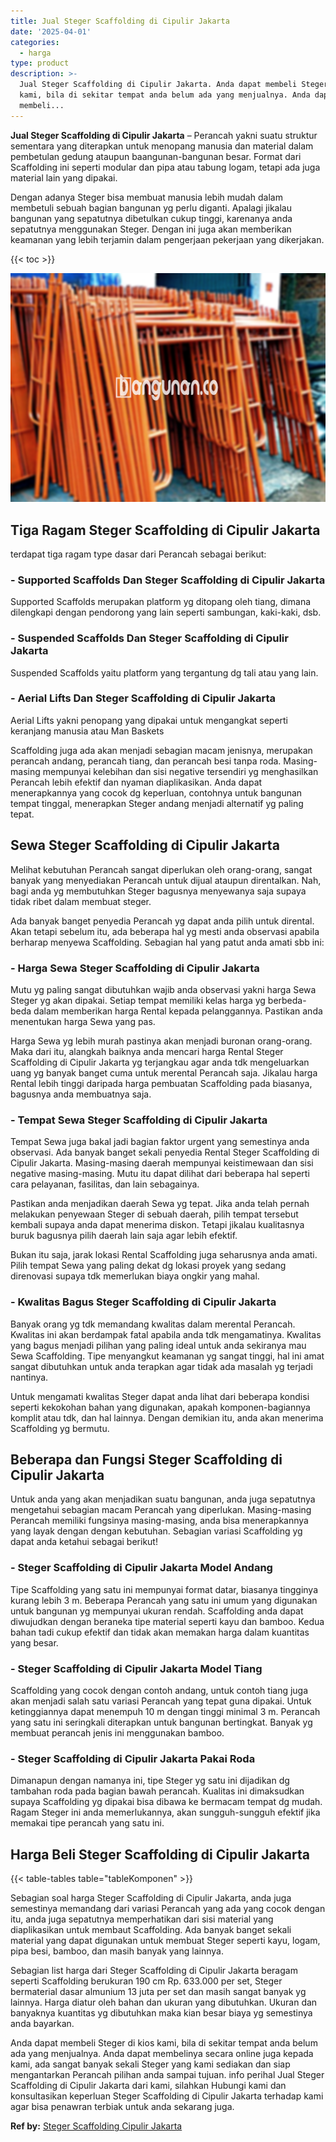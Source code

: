 ```yaml
---
title: Jual Steger Scaffolding di Cipulir Jakarta
date: '2025-04-01'
categories:
  - harga
type: product
description: >-
  Jual Steger Scaffolding di Cipulir Jakarta. Anda dapat membeli Steger di kios
  kami, bila di sekitar tempat anda belum ada yang menjualnya. Anda dapat
  membeli...
---
```


**Jual Steger Scaffolding di Cipulir Jakarta** – Perancah yakni suatu struktur sementara yang diterapkan untuk menopang manusia dan material dalam pembetulan gedung ataupun baangunan-bangunan besar. Format dari Scaffolding ini seperti modular dan pipa atau tabung logam, tetapi ada juga material lain yang dipakai.

Dengan adanya Steger bisa membuat manusia lebih mudah dalam membetuli sebuah bagian bangunan yg perlu diganti. Apalagi jikalau bangunan yang sepatutnya dibetulkan cukup tinggi, karenanya anda sepatutnya menggunakan Steger. Dengan ini juga akan memberikan keamanan yang lebih terjamin dalam pengerjaan pekerjaan yang dikerjakan.

{{< toc >}}

![Jual Steger Scaffolding di Cipulir Jakarta](/images/sewa-scaffolding-steger-06.png)

## Tiga Ragam Steger Scaffolding di Cipulir Jakarta

terdapat tiga ragam type dasar dari Perancah sebagai berikut:

### \- Supported Scaffolds Dan Steger Scaffolding di Cipulir Jakarta

Supported Scaffolds merupakan platform yg ditopang oleh tiang, dimana dilengkapi dengan pendorong yang lain seperti sambungan, kaki-kaki, dsb.

### \- Suspended Scaffolds Dan Steger Scaffolding di Cipulir Jakarta

Suspended Scaffolds yaitu platform yang tergantung dg tali atau yang lain.

### \- Aerial Lifts Dan Steger Scaffolding di Cipulir Jakarta

Aerial Lifts yakni penopang yang dipakai untuk mengangkat seperti keranjang manusia atau Man Baskets

Scaffolding juga ada akan menjadi sebagian macam jenisnya, merupakan perancah andang, perancah tiang, dan perancah besi tanpa roda. Masing-masing mempunyai kelebihan dan sisi negative tersendiri yg menghasilkan Perancah lebih efektif dan nyaman diaplikasikan. Anda dapat menerapkannya yang cocok dg keperluan, contohnya untuk bangunan tempat tinggal, menerapkan Steger andang menjadi alternatif yg paling tepat.

## Sewa Steger Scaffolding di Cipulir Jakarta

Melihat kebutuhan Perancah sangat diperlukan oleh orang-orang, sangat banyak yang menyediakan Perancah untuk dijual ataupun direntalkan. Nah, bagi anda yg membutuhkan Steger bagusnya menyewanya saja supaya tidak ribet dalam membuat steger.

Ada banyak banget penyedia Perancah yg dapat anda pilih untuk dirental. Akan tetapi sebelum itu, ada beberapa hal yg mesti anda observasi apabila berharap menyewa Scaffolding. Sebagian hal yang patut anda amati sbb ini:

### \- Harga Sewa Steger Scaffolding di Cipulir Jakarta

Mutu yg paling sangat dibutuhkan wajib anda observasi yakni harga Sewa Steger yg akan dipakai. Setiap tempat memiliki kelas harga yg berbeda-beda dalam memberikan harga Rental kepada pelanggannya. Pastikan anda menentukan harga Sewa yang pas.

Harga Sewa yg lebih murah pastinya akan menjadi buronan orang-orang. Maka dari itu, alangkah baiknya anda mencari harga Rental Steger Scaffolding di Cipulir Jakarta yg terjangkau agar anda tdk mengeluarkan uang yg banyak banget cuma untuk merental Perancah saja. Jikalau harga Rental lebih tinggi daripada harga pembuatan Scaffolding pada biasanya, bagusnya anda membuatnya saja.

### \- Tempat Sewa Steger Scaffolding di Cipulir Jakarta

Tempat Sewa juga bakal jadi bagian faktor urgent yang semestinya anda observasi. Ada banyak banget sekali penyedia Rental Steger Scaffolding di Cipulir Jakarta. Masing-masing daerah mempunyai keistimewaan dan sisi negative masing-masing. Mutu itu dapat dilihat dari beberapa hal seperti cara pelayanan, fasilitas, dan lain sebagainya.

Pastikan anda menjadikan daerah Sewa yg tepat. Jika anda telah pernah melakukan penyewaan Steger di sebuah daerah, pilih tempat tersebut kembali supaya anda dapat menerima diskon. Tetapi jikalau kualitasnya buruk bagusnya pilih daerah lain saja agar lebih efektif.

Bukan itu saja, jarak lokasi Rental Scaffolding juga seharusnya anda amati. Pilih tempat Sewa yang paling dekat dg lokasi proyek yang sedang direnovasi supaya tdk memerlukan biaya ongkir yang mahal.

### \- Kwalitas Bagus Steger Scaffolding di Cipulir Jakarta

Banyak orang yg tdk memandang kwalitas dalam merental Perancah. Kwalitas ini akan berdampak fatal apabila anda tdk mengamatinya. Kwalitas yang bagus menjadi pilihan yang paling ideal untuk anda sekiranya mau Sewa Scaffolding. Tipe menyangkut keamanan yg sangat tinggi, hal ini amat sangat dibutuhkan untuk anda terapkan agar tidak ada masalah yg terjadi nantinya.

Untuk mengamati kwalitas Steger dapat anda lihat dari beberapa kondisi seperti kekokohan bahan yang digunakan, apakah komponen-bagiannya komplit atau tdk, dan hal lainnya. Dengan demikian itu, anda akan menerima Scaffolding yg bermutu.

## Beberapa dan Fungsi Steger Scaffolding di Cipulir Jakarta

Untuk anda yang akan menjadikan suatu bangunan, anda juga sepatutnya mengetahui sebagian macam Perancah yang diperlukan. Masing-masing Perancah memiliki fungsinya masing-masing, anda bisa menerapkannya yang layak dengan dengan kebutuhan. Sebagian variasi Scaffolding yg dapat anda ketahui sebagai berikut!

### \- Steger Scaffolding di Cipulir Jakarta Model Andang

Tipe Scaffolding yang satu ini mempunyai format datar, biasanya tingginya kurang lebih 3 m. Beberapa Perancah yang satu ini umum yang digunakan untuk bangunan yg mempunyai ukuran rendah. Scaffolding anda dapat diwujudkan dengan beraneka tipe material seperti kayu dan bamboo. Kedua bahan tadi cukup efektif dan tidak akan memakan harga dalam kuantitas yang besar.

### \- Steger Scaffolding di Cipulir Jakarta Model Tiang

Scaffolding yang cocok dengan contoh andang, untuk contoh tiang juga akan menjadi salah satu variasi Perancah yang tepat guna dipakai. Untuk ketinggiannya dapat menempuh 10 m dengan tinggi minimal 3 m. Perancah yang satu ini seringkali diterapkan untuk bangunan bertingkat. Banyak yg membuat perancah jenis ini menggunakan bamboo.

### \- Steger Scaffolding di Cipulir Jakarta Pakai Roda

Dimanapun dengan namanya ini, tipe Steger yg satu ini dijadikan dg tambahan roda pada bagian bawah perancah. Kualitas ini dimaksudkan supaya Scaffolding yg dipakai bisa dibawa ke bermacam tempat dg mudah. Ragam Steger ini anda memerlukannya, akan sungguh-sungguh efektif jika memakai tipe perancah yang satu ini.

## Harga Beli Steger Scaffolding di Cipulir Jakarta

{{< table-tables table="tableKomponen" >}}

Sebagian soal harga Steger Scaffolding di Cipulir Jakarta, anda juga semestinya memandang dari variasi Perancah yang ada yang cocok dengan itu, anda juga sepatutnya memperhatikan dari sisi material yang diaplikasikan untuk membaut Scaffolding. Ada banyak banget sekali material yang dapat digunakan untuk membuat Steger seperti kayu, logam, pipa besi, bamboo, dan masih banyak yang lainnya.

Sebagian list harga dari Steger Scaffolding di Cipulir Jakarta beragam seperti Scaffolding berukuran 190 cm Rp. 633.000 per set, Steger bermaterial dasar almunium 13 juta per set dan masih sangat banyak yg lainnya. Harga diatur oleh bahan dan ukuran yang dibutuhkan. Ukuran dan banyaknya kuantitas yg dibutuhkan maka kian besar biaya yg semestinya anda bayarkan.

Anda dapat membeli Steger di kios kami, bila di sekitar tempat anda belum ada yang menjualnya. Anda dapat membelinya secara online juga kepada kami, ada sangat banyak sekali Steger yang kami sediakan dan siap mengantarkan Perancah pilihan anda sampai tujuan. info perihal Jual Steger Scaffolding di Cipulir Jakarta dari kami, silahkan Hubungi kami dan konsultasikan keperluan Steger Scaffolding di Cipulir Jakarta terhadap kami agar bisa penawran terbiak untuk anda sekarang juga.

**Ref by:** [Steger Scaffolding Cipulir Jakarta](https://id.wikipedia.org/wiki/Steger)
